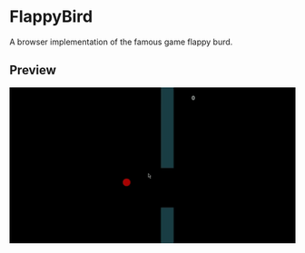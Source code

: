 # FlappyBird

A browser implementation of the famous game flappy burd.

## Preview

![preview](./preview.gif)
